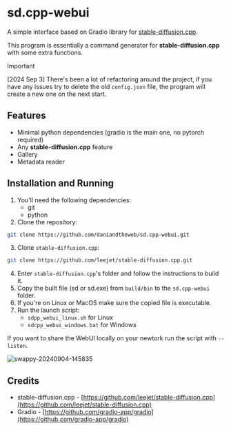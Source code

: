 # sd.cpp-webui

A simple interface based on Gradio library for [stable-diffusion.cpp](https://github.com/leejet/stable-diffusion.cpp).

This program is essentially a command generator for **stable-diffusion.cpp** with some extra functions.

> [!IMPORTANT]
[2024 Sep 3] There's been a lot of refactoring around the project, if you have any issues try to delete the old `config.json` file, the program will create a new one on the next start.

## Features

- Minimal python dependencies (gradio is the main one, no pytorch required)
- Any **stable-diffusion.cpp** feature
- Gallery
- Metadata reader


## Installation and Running

1. You'll need the following dependencies:
   - git
   - python
2. Clone the repository:
```bash
git clone https://github.com/daniandtheweb/sd.cpp-webui.git
```
3. Clone `stable-diffusion.cpp`:
```bash
git clone https://github.com/leejet/stable-diffusion.cpp.git
```
4. Enter `stable-diffusion.cpp`'s folder and follow the instructions to build it.
5. Copy the built file (sd or sd.exe) from `build/bin` to the `sd.cpp-webui` folder.
6. If you're on Linux or MacOS make sure the copied file is executable.
7. Run the launch script: 
   - `sdpp_webui_linux.sh` for Linux
   - `sdcpp_webui_windows.bat` for Windows


If you want to share the WebUI locally on your newtork run the script with `--listen`.


![swappy-20240904-145835](https://github.com/user-attachments/assets/78c52f9e-f6f7-454d-aa77-b3288571fe4e)


## Credits

- stable-diffusion.cpp - [https://github.com/leejet/stable-diffusion.cpp](https://github.com/leejet/stable-diffusion.cpp)
- Gradio - [https://github.com/gradio-app/gradio](https://github.com/gradio-app/gradio)
